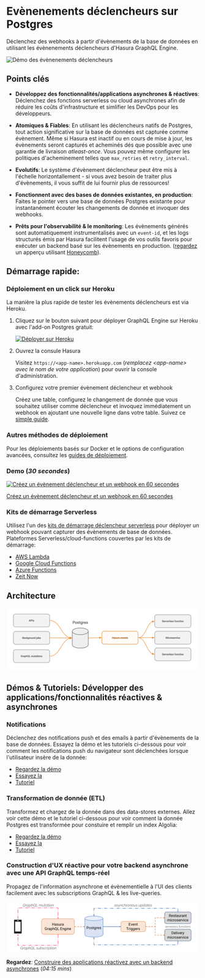 # Evènenements déclencheurs sur Postgres

Déclenchez des webhooks à partir d'évènements de la base de données en utilisant les évènenements déclencheurs d'Hasura GraphQL Engine.

![Démo des évènenements déclencheurs](../assets/event-triggers.gif)

## Points clés

* **Développez des fonctionnalités/applications asynchrones & réactives**: Déclenchez des fonctions serverless ou cloud asynchrones afin
de réduire les coûts d'infrastructure et simlifier les DevOps pour les développeurs.

* **Atomiques & Fiables**: En utilisant les déclencheurs natifs de Postgres, tout action significative sur la base de données est capturée comme évènement. Même si Hasura est inactif ou en cours de mise à jour, les évènements seront capturés et acheminés dés que possible avec une garantie de livraison *atleast-once*. Vous pouvez même configurer les politiques d'acheminement telles que `max_retries` et `retry_interval`.

* **Evolutifs**: Le système d'évènement déclencheur peut être mis à l'échelle horizontallement - si vous avez besoin de traiter plus d'évènements, il vous suffit de lui fournir plus de ressources!

* **Fonctionnent avec des bases de données existantes, en production**: Faites le pointer vers une base de données Postgres existante pour instantanément écouter les changements de donnée et invoquer des webhooks.

* **Prêts pour l'observabilité & le monitoring**: Les évènements générés sont automatiquement instrumentalisés avec un `event-id`, et les logs structurés émis par Hasura facilitent l'usage de vos outils favoris pour exécuter un backend basé sur les évènements en production.
([regardez](https://youtu.be/WOPA52r3bzU) un apperçu utilisant [Honeycomb](https://honeycomb.io/)).

## Démarrage rapide:

### Déploiement en un click sur Heroku

La manière la plus rapide de tester les évènements déclencheurs est via Heroku.

1. Cliquez sur le bouton suivant pour déployer GraphQL Engine sur Heroku avec l'add-on Postgres gratuit:

    [![Déployer sur Heroku](https://www.herokucdn.com/deploy/button.svg)](https://heroku.com/deploy?template=https://github.com/hasura/graphql-engine-heroku)

2. Ouvrez la consule Hasura

   Visitez `https://<app-name>.herokuapp.com` (*remplacez \<app-name\> avec le nom de votre application*) pour ouvrir la console d'administration.

3. Configurez votre premier évènement déclencheur et webhook

   Créez une table, configurez le changement de donnée que vous souhaitez utiliser comme déclencheur et invoquez immédiatement un webhook en ajoutant une nouvelle ligne dans votre table.
   Suivez ce [simple guide](https://docs.hasura.io/1.0/graphql/manual/getting-started/first-event-trigger.html).

### Autres méthodes de déploiement

Pour les déploiements basés sur Docker et le options de configuration avancées, consultez les [guides de déploiement](https://docs.hasura.io/1.0/graphql/manual/getting-started/index.html).

### Demo (*30 secondes*)

[![Créez un évènement déclencheur et un webhook en 60 secondes](https://img.youtube.com/vi/EaTUVWnDCvA/0.jpg)](https://www.youtube.com/watch?v=EaTUVWnDCvA)

[Créez un évènement déclencheur et un webhook en 60 secondes](https://youtu.be/EaTUVWnDCvA)

### Kits de démarrage Serverless

Utilisez l'un des [kits de démarrage déclencheur serverless](../community/boilerplates/serverless-triggers) pour déployer un webhook pouvant capturer des évènements de base de données. Plateformes Serverless/cloud-functions couvertes par les kits de démarrage:

* [AWS Lambda](../community/boilerplates/serverless-triggers/aws-lambda)
* [Google Cloud Functions](../community/boilerplates/serverless-triggers/google-cloud-functions)
* [Azure Functions](../community/boilerplates/serverless-triggers/azure-functions)
* [Zeit Now](../community/boilerplates/serverless-triggers/zeit-now)

## Architecture

![Architecture des évènements déclencheurs](../assets/event-triggers-arch.png)

## Démos & Tutoriels: Développer des applications/fonctionnalités réactives & asynchrones

### Notifications

Déclenchez des notifications push et des emails à partir d'évènements de la base de données. Essayez la démo et les tutoriels ci-dessous pour voir comment les notifications push du navigateur sont déclenchées lorsque l'utilisateur insère de la donnée:

* [Regardez la démo](https://www.youtube.com/watch?v=nuSHkzE2-zo)
* [Essayez la](https://serverless-push.demo.hasura.app/)
* [Tutoriel](../community/examples/serverless-push)


<!--
### Logique métier asynchrone

Convertissez de la logique métier complexe, à exécution prolongée en logique basés sur les évènements, asynchrone et tolérante aux pannes. Essayez cette démo et le tutoriel ci-dessous pour voir comment une tâche de traitement d'image est exécutée de manière asynchrone pour convertir une image en version noir et blanche.

* [Regardez la démo](https://some-youtube-demo.com) (*10:00 mins*)
* [Essayez la](https://some-link/)
* [Tutoriel](https://some-other-link)

-->

### Transformation de donnée (ETL)

Transformez et chargez de la donnée dans des data-stores externes. Allez voir cette démo et le tutoriel ci-dessous pour voir comment la donnée Postgres est transformée pour constuire et remplir un index Algolia:

* [Regardez la démo](https://youtu.be/kWVEBWdEVAA)
* [Essayez la](https://serverless-etl.demo.hasura.app/)
* [Tutoriel](../community/examples/serverless-etl)

### Construction d'UX réactive pour votre backend asynchrone avec une API GraphQL temps-réel

Propagez de l'information asynchrone et évènementielle à l'UI des clients facilement avec les subscriptions GraphQL & les live-queries.

![Artichecture d'applications réactives](../assets/reactive-apps-arch.png)

**Regardez**: [Construire des applications réactivez avec un backend asynchrones](https://youtu.be/kTSOxRrtCeI) (*04:15 mins*)
